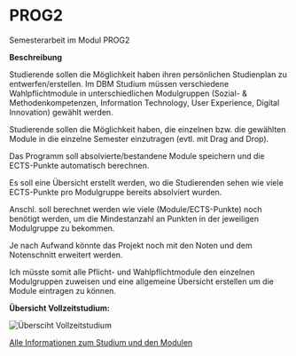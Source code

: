 # **PROG2**
Semesterarbeit im Modul PROG2

**Beschreibung** <!-- Nachfolgend soll die Idee für das Semesterprojekt kurz beschreieben werden.  -->

Studierende sollen die Möglichkeit haben ihren persönlichen Studienplan zu entwerfen/erstellen. Im DBM Studium müssen verschiedene Wahlpflichtmodule in unterschiedlichen Modulgruppen (Sozial- & Methodenkompetenzen, Information Technology, User Experience, Digital Innovation) gewählt werden. 

Studierende sollen die Möglichkeit haben, die einzelnen bzw. die gewählten Module in die einzelne Semester einzutragen (evtl. mit Drag and Drop).

Das Programm soll absolvierte/bestandene Module speichern und die ECTS-Punkte automatisch berechnen. 

Es soll eine Übersicht erstellt werden, wo die Studierenden sehen wie viele ECTS-Punkte pro Modulgruppe bereits absolviert wurden.

Anschl. soll berechnet werden wie viele (Module/ECTS-Punkte) noch benötigt werden, um die Mindestanzahl an Punkten in der jeweiligen Modulgruppe zu bekommen.

Je nach Aufwand könnte das Projekt noch mit den Noten und dem Notenschnitt erweitert werden. 

Ich müsste somit alle Pflicht- und Wahlpflichtmodule den einzelnen Modulgruppen zuweisen und eine allgemeine Übersicht erstellen um die Module eintragen zu können. 

**Übersicht Vollzeitstudium:** 

![Übersciht Vollzeitstudium][def]

[Alle Informationen zum Studium und den Modulen](https://www.fhgr.ch/studium/bachelorangebot/wirtschaft-und-dienstleistung/digital-business-management/)


[def]: <Übersciht Vollzeitstudium-1.png>
[def2]: image.png